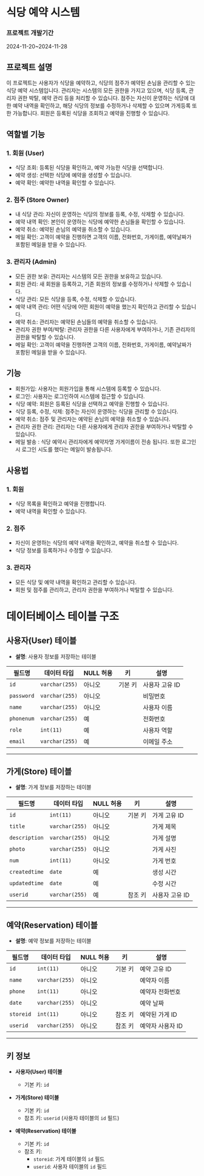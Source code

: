 # 식당 예약 시스템

### 프로젝트 개발기간
2024-11-20~2024-11-28

## 프로젝트 설명
이 프로젝트는 사용자가 식당을 예약하고, 식당의 점주가 예약된 손님을 관리할 수 있는 식당 예약 시스템입니다.
관리자는 시스템의 모든 권한을 가지고 있으며, 식당 등록, 관리자 권한 박탈, 예약 관리 등을 처리할 수 있습니다.
점주는 자신이 운영하는 식당에 대한 예약 내역을 확인하고, 해당 식당의 정보를 수정하거나 삭제할 수 있으며 가게등록 또한 가능합니다. 
회원은 등록된 식당을 조회하고 예약을 진행할 수 있습니다.



## 역할별 기능

### 1. 회원 (User)
- 식당 조회: 등록된 식당을 확인하고, 예약 가능한 식당을 선택합니다.
- 예약 생성: 선택한 식당에 예약을 생성할 수 있습니다.
- 예약 확인: 예약한 내역을 확인할 수 있습니다.

### 2. 점주 (Store Owner)
- 내 식당 관리: 자신이 운영하는 식당의 정보를 등록, 수정, 삭제할 수 있습니다.
- 예약 내역 확인: 본인이 운영하는 식당에 예약한 손님들을 확인할 수 있습니다.
- 예약 취소: 예약된 손님의 예약을 취소할 수 있습니다.
- 메일 확인: 고객이 예약을 진행하면 고객의 이름, 전화번호, 가게이름, 예약날짜가 포함된 메일을 받을 수 있습니다.
### 3. 관리자 (Admin)
- 모든 권한 보유: 관리자는 시스템의 모든 권한을 보유하고 있습니다.
- 회원 관리: 새 회원을 등록하고, 기존 회원의 정보를 수정하거나 삭제할 수 있습니다.
- 식당 관리: 모든 식당을 등록, 수정, 삭제할 수 있습니다.
- 예약 내역 관리: 어떤 식당에 어떤 회원이 예약을 했는지 확인하고 관리할 수 있습니다.
- 예약 취소: 관리자는 예약된 손님들의 예약을 취소할 수 있습니다.
- 관리자 권한 부여/박탈: 관리자 권한을 다른 사용자에게 부여하거나, 기존 관리자의 권한을 박탈할 수 있습니다.
- 메일 확인: 고객이 예약을 진행하면 고객의 이름, 전화번호, 가게이름, 예약날짜가 포함된 메일을 받을 수 있습니다.
## 기능

- 회원가입: 사용자는 회원가입을 통해 시스템에 등록할 수 있습니다.
- 로그인: 사용자는 로그인하여 시스템에 접근할 수 있습니다.
- 식당 예약: 회원은 등록된 식당을 선택하고 예약을 진행할 수 있습니다.
- 식당 등록, 수정, 삭제: 점주는 자신이 운영하는 식당을 관리할 수 있습니다.
- 예약 취소: 점주 및 관리자는 예약된 손님의 예약을 취소할 수 있습니다.
- 관리자 권한 관리: 관리자는 다른 사용자에게 관리자 권한을 부여하거나 박탈할 수 있습니다.
- 메일 발송 : 식당 예약시 관리자에게 예약자명 가게이름이 전송 됩니다. 또한 로그인시 로그인 시도를 했다는 메일이 발송됩니다.

## 사용법

### 1. 회원
- 식당 목록을 확인하고 예약을 진행합니다.
- 예약 내역을 확인할 수 있습니다.

### 2. 점주
- 자신이 운영하는 식당의 예약 내역을 확인하고, 예약을 취소할 수 있습니다.
- 식당 정보를 등록하거나 수정할 수 있습니다.

### 3. 관리자
- 모든 식당 및 예약 내역을 확인하고 관리할 수 있습니다.
- 회원 및 점주를 관리하고, 관리자 권한을 부여하거나 박탈할 수 있습니다.


# 데이터베이스 테이블 구조


## 사용자(User) 테이블
- **설명**: 사용자 정보를 저장하는 테이블

| 필드명       | 데이터 타입      | NULL 허용 | 키       | 설명            |
|--------------|-----------------|-----------|----------|-----------------|
| `id`         | `varchar(255)` | 아니오     | 기본 키   | 사용자 고유 ID  |
| `password`   | `varchar(255)` | 아니오     |          | 비밀번호        |
| `name`       | `varchar(255)` | 아니오     |          | 사용자 이름      |
| `phonenum`   | `varchar(255)` | 예         |          | 전화번호         |
| `role`       | `int(11)`      | 예         |          | 사용자 역할      |
| `email`      | `varchar(255)` | 예         |          | 이메일 주소      |

---

## 가게(Store) 테이블
- **설명**: 가게 정보를 저장하는 테이블

| 필드명        | 데이터 타입      | NULL 허용 | 키       | 설명            |
|---------------|-----------------|-----------|----------|-----------------|
| `id`          | `int(11)`      | 아니오     | 기본 키   | 가게 고유 ID    |
| `title`       | `varchar(255)` | 아니오     |          | 가게 제목        |
| `description` | `varchar(255)` | 아니오     |          | 가게 설명        |
| `photo`       | `varchar(255)` | 아니오     |          | 가게 사진        |
| `num`         | `int(11)`      | 아니오     |          | 가게 번호        |
| `createdtime` | `date`         | 예         |          | 생성 시간        |
| `updatedtime` | `date`         | 예         |          | 수정 시간        |
| `userid`      | `varchar(255)` | 예         | 참조 키   | 사용자 고유 ID   |

---

## 예약(Reservation) 테이블
- **설명**: 예약 정보를 저장하는 테이블

| 필드명    | 데이터 타입      | NULL 허용 | 키       | 설명             |
|-----------|-----------------|-----------|----------|------------------|
| `id`      | `int(11)`      | 아니오     | 기본 키   | 예약 고유 ID     |
| `name`    | `varchar(255)` | 아니오     |          | 예약자 이름       |
| `phone`   | `int(11)`      | 아니오     |          | 예약자 전화번호   |
| `date`    | `varchar(255)` | 아니오     |          | 예약 날짜         |
| `storeid` | `int(11)`      | 아니오     | 참조 키   | 예약된 가게 ID    |
| `userid`  | `varchar(255)` | 아니오     | 참조 키   | 예약자 사용자 ID  |

---

## 키 정보
- **사용자(User) 테이블**
  - 기본 키: `id`

- **가게(Store) 테이블**
  - 기본 키: `id`
  - 참조 키: `userid` (사용자 테이블의 `id` 필드)

- **예약(Reservation) 테이블**
  - 기본 키: `id`
  - 참조 키: 
    - `storeid`: 가게 테이블의 `id` 필드  
    - `userid`: 사용자 테이블의 `id` 필드
